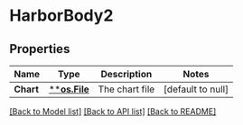 # HarborBody2

## Properties
Name | Type | Description | Notes
------------ | ------------- | ------------- | -------------
**Chart** | [****os.File**](*os.File.md) | The chart file | [default to null]

[[Back to Model list]](../README.md#documentation-for-models) [[Back to API list]](../README.md#documentation-for-api-endpoints) [[Back to README]](../README.md)

